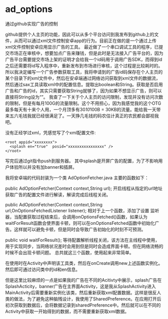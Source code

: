 # ad_options
通过github实现广告的控制

   github提供个人主页的功能，因此可以从多个平台访问到我发布到github上的文件，从而可以通过xml文件控制安卓app的行为。目前正在做的是一个通过上传 xml文件控制安卓应用显示广告的工具。
   最近做了一个串口调试工具的程序，已提交市场正在审核中，想要加点广告来赚钱，但是此时是无法接入广告平台的，因为广告平台需要提交市场上架的证明才会给我一个id码用于调用广告SDK，而得到id之后还需要将id写入程序中，重新发布到市场进行审核，这个过程是比较耗时的。所以我决定编写一个广告参数获取工具，我将申请到的广告id码保存在个人主页的某个目录下的xml文件中，然后在安卓端通过网络访问获取到xml文件的数据流，然后通过sax工具读取xml中的配置信息。提取出boolean和String。获取是否启用广告和广告的id，其实只需要获取String就够了，因为如果不想显示广告，则可以直接将String设为“”。
   我查了一下关于个人主页的访问限制，发现并没有访问次数的限制，但是有每月100G的流量限制。这个不用担心，因为我感觉我的这个OTG最多每天有十来个人用，一个月顶多有30*10*100B = 30KB的流量。能给我一天带来五六毛钱我就已经很满足了。一天挣几毛钱的码农估计真正的农民都会鄙视我吧。
   
   没有正经学过xml，凭感觉写了个xml配置文件:
   
   <?xml version="1.0" encoding="utf-8"?>
    <root appid="xxxxxxxx">
      <splash en="true"  posid="xxxxxxxxxxxxxxxx" />
    </root>
    
   写完后通过git指令push到服务器。
   其中splash是开屏广告的配置，为了不影响用户体验所以并没有加banner和插屏。
   
   我将安卓端的代码封装为一个类 AdOptionFetcher.java
   主要的函数如下：
   
   public AdOptionFetcher(Context context,String url);
   开启线程从指定的url地址获取广告的配置文件进行解读，解读完成后线程关闭。
   
   public AdOptionFetcher(Context context,String url,OnOptionsFetchedListener listener); 
   相对于上一个函数，添加了设置 监听器，当配置获取过程结束后，会调用onOptionsFetched()函数，如果认为waitForResult函数会使界面卡顿，则可以在onOptionsFetched函数中初始化广告。这样就可以避免卡顿，但是同时会导致广告初始化的时刻不可预测。
   
   public void waitForResult();
   等待配置解析线程关闭，该方法在主线程中使用，用于实现同步，当网络状况差时会用到但是同时会造成界面卡顿。但在网络流畅的时候不会出现卡顿问题。
   总共就这三个函数，使用起来非常简单。
   
   在使用时在Activity中声明该工具类，然后在onCreate调用new上述函数实例化。然后即可通过访问类中的id和en信息。
   
   但是这里比较麻烦的一点是如果我的广告在不同的Acitivty中展示，splash广告在SplashActicity，banner广告在主界面Activity，这是我从SplashActivity进入MainActivity后需要重新实例化该类，然后重新获取xml配置数据。这样是很反人类的做法，为了避免这种脑残设计，我使用了SharedPreference。在应用打开后初次获取到数据后，会将数据记录到sharedPreference中。然后就可以在不同的Activity中获取一开始得到的数据，而不需要重新获取xml数据。
   
   
